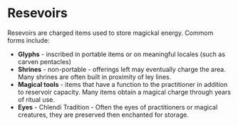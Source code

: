 # Resevoirs

Resevoirs are charged items used to store magickal energy.  Commom forms include:

* **Glyphs** - inscribed in portable items or on meaningful locales (such as carven pentacles)
* **Shrines** - non-portable - offerings left may eventually charge the area.  Many shrines are often built in proximity of ley lines.
* **Magical tools** - items that have a function to the practitioner in addition to reservoir capacity.  Many items obtain a magical charge through years of ritual use.
* **Eyes** - Chlendi Tradition - Often the eyes of practitioners or magical creatures, they are preserved then enchanted for storage.
